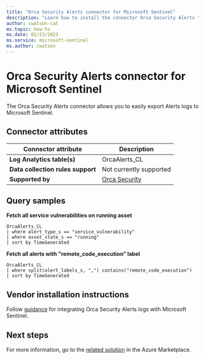 ```yaml
---
title: "Orca Security Alerts connector for Microsoft Sentinel"
description: "Learn how to install the connector Orca Security Alerts to connect your data source to Microsoft Sentinel."
author: cwatson-cat
ms.topic: how-to
ms.date: 02/23/2023
ms.service: microsoft-sentinel
ms.author: cwatson
---
```


# Orca Security Alerts connector for Microsoft Sentinel

The Orca Security Alerts connector allows you to easily export Alerts logs to Microsoft Sentinel.

## Connector attributes

| Connector attribute | Description |
| --- | --- |
| **Log Analytics table(s)** | OrcaAlerts_CL<br/> |
| **Data collection rules support** | Not currently supported |
| **Supported by** | [Orca Security](https://orca.security/about/contact/) |

## Query samples

**Fetch all service vulnerabilities on running asset**
   ```kusto
OrcaAlerts_CL 
   | where alert_type_s == "service_vulnerability" 
   | where asset_state_s == "running" 
   | sort by TimeGenerated 
   ```

**Fetch all alerts with "remote_code_execution" label**
   ```kusto
OrcaAlerts_CL 
   | where split(alert_labels_s, ",") contains("remote_code_execution") 
   | sort by TimeGenerated 
   ```



## Vendor installation instructions


Follow [guidance](https://orcasecurity.zendesk.com/hc/en-us/articles/360043941992-Azure-Sentinel-configuration) for integrating Orca Security Alerts logs with Microsoft Sentinel.





## Next steps

For more information, go to the [related solution](https://azuremarketplace.microsoft.com/en-us/marketplace/apps/orcasecurityinc1621870991703.orca_security_alerts_mss?tab=Overview) in the Azure Marketplace.
